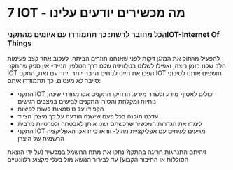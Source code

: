 
# 7 IOT \- מה מכשירים יודעים עלינו

### הכל מחובר לרשת: כך תתמודדו עם איומים מהתקניIOT-Internet Of Things

להפעיל מרחוק את המזגן דקות לפני שאנחנו חוזרים הביתה, לעקוב אחר קצב פעימות הלב שלנו בזמן ריצה, ואפילו לשלוט בטלוויזיה שלנו דרך הטלפון הנייד- אין ספק שהתקני IOT הפכו את חיינו לנוחים הרבה יותר. יחד עם זאת, התקני IOT חושפים אותנו לסיכוני סייבר לא מעטים. כך תתמודדו איתם:

* התקני IOT יכולים לאסוף מידע ולשדר מידע. הרחיקו התקנים אלו מחדרי שינה, נוחיות ומקלחת והסירו התקנים לבישים במצבים רגישים  
* הקפידו על סיסמאות קשות לפיצוח  
* עדכנו תוכנה בכל פעם שישנה הודעה על כך מיצרן הציוד  
* לימדו את הגדרות המכשיר שרכשתם ושנו אותן לאבטחה ולפרטיות מרבית  
* התקני IOT מגיעים לעיתים עם אפליקציית ניהול- וודאו כי זו אכן האפליקציה הרשמית של היצרן

זיהיתם התנהגות חריגה בהתקן? נתקו את מתח החשמל במכשיר (על ידי הוצאת הסוללות או החיבור הקבוע) עד לבירור הנושא מול בעלי מקצוע רלוונטיים
